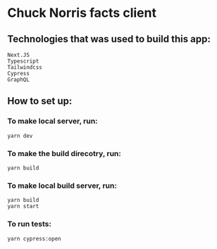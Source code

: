 # Chuck Norris facts client

## Technologies that was used to build this app:

```
Next.JS
Typescript
Tailwindcss
Cypress
GraphQL
```

## How to set up:

### To make local server, run:

```
yarn dev
```

### To make the build direcotry, run:

```
yarn build
```

### To make local build server, run:

```
yarn build
yarn start
```

### To run tests:

```
yarn cypress:open
